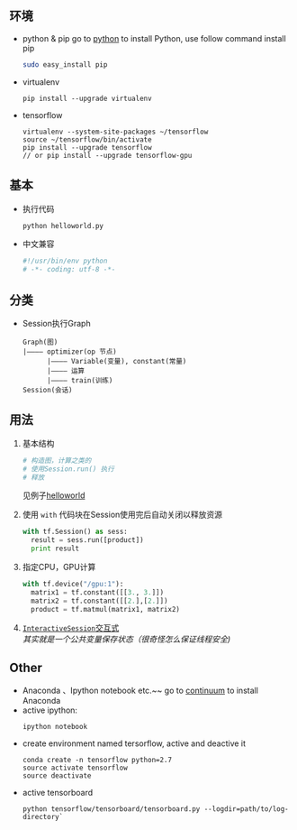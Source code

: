 ## 环境
* python & pip
  go to [python](https://www.python.org) to install Python, use follow command install pip  
  ```bash
  sudo easy_install pip
  ```

* virtualenv
    ```shell
    pip install --upgrade virtualenv
    ```

* tensorflow

  ```shell
  virtualenv --system-site-packages ~/tensorflow
  source ~/tensorflow/bin/activate
  pip install --upgrade tensorflow
  // or pip install --upgrade tensorflow-gpu
  ```

## 基本  

* 执行代码
    ```bash
    python helloworld.py
    ```

* 中文兼容
    ```python
    #!/usr/bin/env python
    # -*- coding: utf-8 -*-
    ```
  
## 分类
* Session执行Graph
    ```
    Graph(图)
    |———— optimizer(op 节点)
          |———— Variable(变量), constant(常量)
          |———— 运算
          |———— train(训练)
    Session(会话)
    ```

## 用法
1. 基本结构
    ```python
    # 构造图，计算之类的
    # 使用Session.run() 执行
    # 释放
    ```
    见例子[helloworld](helloworld.py)

2. 使用 `with` 代码块在Session使用完后自动关闭以释放资源
    ```python
    with tf.Session() as sess:
      result = sess.run([product])
      print result
    ```

3. 指定CPU，GPU计算
    ```python
    with tf.device("/gpu:1"):
      matrix1 = tf.constant([[3., 3.]])
      matrix2 = tf.constant([[2.],[2.]])
      product = tf.matmul(matrix1, matrix2)
    ```

4. [`InteractiveSession`交互式](interactive_session.py)  
    *其实就是一个公共变量保存状态（很奇怪怎么保证线程安全)*

## Other
- Anaconda 、Ipython notebook etc.~~
  go to [continuum](https://www.continuum.io) to install Anaconda
- active ipython:
  ```shell
  ipython notebook
  ```
- create environment named tersorflow, active and deactive it
  ```shell
  conda create -n tensorflow python=2.7
  source activate tensorflow
  source deactivate
  ```
- active tensorboard 
  ```shell
  python tensorflow/tensorboard/tensorboard.py --logdir=path/to/log-directory`
  ```